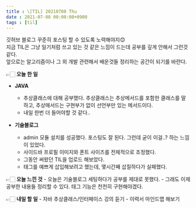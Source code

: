 ```yaml
---
title : \[TIL] 20210708 Thu
date : 2021-07-08 00:00:00+0900
tags : [til]
---
```


깃허브 블로그 꾸준히 포스팅 할 수 있도록 노력해야지😊  
지금 TIL은 그냥 일기처럼 쓰고 있는 것 같은 느낌이 드는데 공부를 깊게 안해서 그런것 같다.  
앞으로는 알고리즘이나 그 외 개발 관련해서 배운것들 정리하는 공간이 되기를 바란다.  

👉🏻 **오늘 한 일**
* **JAVA**
	- 추상클래스에 대해 공부했다. 추상클래스는 추상메서드를 포함한 클래스를 말하고, 추상매서드는 구현부가 없이 선언부만 있는 메서드이다.
	- 내일 한번 더 들어야할 것 같다..

* **기술블로그**
	- admin 모듈 설치를 성공했다. 포스팅도 잘 된다. 그런데 굳이 이걸..? 하는 느낌이 있었다.
	- 사이드바 프로필 이미지와 폰트 사이즈를 전체적으로 조정했다.
	- 그동안 써왔던 TIL을 업로드 해보았다.
	- 태그를 예쁘게 삽입해보려고 했는데, 몇시간째 삽질하다가 실패했다.

👉🏻 **오늘 느낀 것**
	- 오늘은 기술블로그 세팅하다가 공부를 제대로 못했다.
	- 그래도 이제 공부한 내용들 정리할 수 있다. 태그 기능은 천천히 구현해야겠다.

👉🏻 **내일 할 일**
	- 자바 추상클래스/인터페이스 강의 듣기
	- 이력서 마인드맵 해보기
